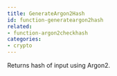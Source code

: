 ```yaml
---
title: GenerateArgon2Hash
id: function-generateargon2hash
related:
- function-argon2checkhash
categories:
- crypto
---
```


Returns hash of input using Argon2.
